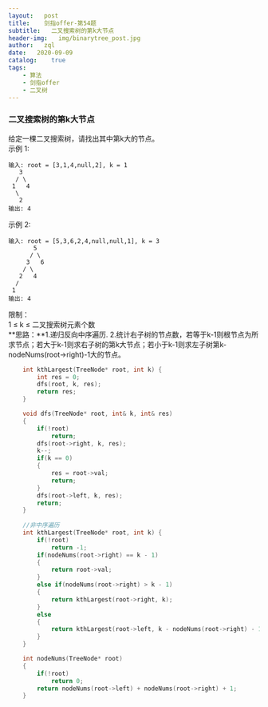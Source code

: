 ```yaml
---
layout:   post
title:    剑指offer-第54题
subtitle:   二叉搜索树的第k大节点
header-img:   img/binarytree_post.jpg
author:   zql
date:   2020-09-09
catalog:    true
tags:
    - 算法
    - 剑指offer
    - 二叉树
---
```


### 二叉搜索树的第k大节点  
给定一棵二叉搜索树，请找出其中第k大的节点。  
示例 1:  
```
输入: root = [3,1,4,null,2], k = 1
   3
  / \
 1   4
  \
   2
输出: 4
```
示例 2:  
```
输入: root = [5,3,6,2,4,null,null,1], k = 3
       5
      / \
     3   6
    / \
   2   4
  /
 1
输出: 4
```
限制：  
1 ≤ k ≤ 二叉搜索树元素个数  
**思路：**1.递归反向中序遍历. 2.统计右子树的节点数，若等于k-1则根节点为所求节点；若大于k-1则求右子树的第k大节点；若小于k-1则求左子树第k-nodeNums(root->right)-1大的节点。    
```c++
    int kthLargest(TreeNode* root, int k) {
        int res = 0;
        dfs(root, k, res);
        return res;
    }

    void dfs(TreeNode* root, int& k, int& res)
    {
        if(!root)
            return;
        dfs(root->right, k, res);
        k--;
        if(k == 0)
        {
            res = root->val;
            return;
        }
        dfs(root->left, k, res);
        return;
    } 
    
    //非中序遍历
    int kthLargest(TreeNode* root, int k) {
        if(!root)
            return -1;
        if(nodeNums(root->right) == k - 1)
        {
            return root->val;
        }
        else if(nodeNums(root->right) > k - 1)
        {
            return kthLargest(root->right, k);
        }
        else
        {
            return kthLargest(root->left, k - nodeNums(root->right) - 1);
        }
    }

    int nodeNums(TreeNode* root)
    {
        if(!root)
            return 0;
        return nodeNums(root->left) + nodeNums(root->right) + 1;
    }
```
